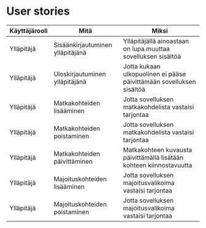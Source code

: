 # User stories

Käyttäjärooli | Mitä | Miksi
------------ | ------------- | -------------
Ylläpitäjä | Sisäänkirjautuminen ylläpitäjänä | Ylläpitäjällä ainoastaan on lupa muuttaa sovelluksen sisältöä
Ylläpitäjä | Uloskirjautuminen ylläpitäjänä | Jotta kukaan ulkopuolinen ei pääse päivittämään sovelluksen sisältöä
Ylläpitäjä | Matkakohteiden lisääminen | Jotta sovelluksen matkakohdelista vastaisi tarjontaa
Ylläpitäjä | Matkakohteiden poistaminen | Jotta sovelluksen matkakohdelista vastaisi tarjontaa
Ylläpitäjä | Matkakohteiden päivittäminen | Matkakohteen kuvausta päivittämällä lisätään kohteen kiinnostavuutta
Ylläpitäjä | Majoituskohteiden lisääminen | Jotta sovelluksen majoitusvalikoima vastaisi tarjontaa
Ylläpitäjä | Majoituskohteiden poistaminen | Jotta sovelluksen majoitusvalikoima vastaisi tarjontaa
